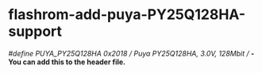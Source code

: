 # flashrom-add-puya-PY25Q128HA-support

**#define PUYA_PY25Q128HA 0x2018 /* Puya PY25Q128HA, 3.0V, 128Mbit */**
**-You can add this to the header file.**
